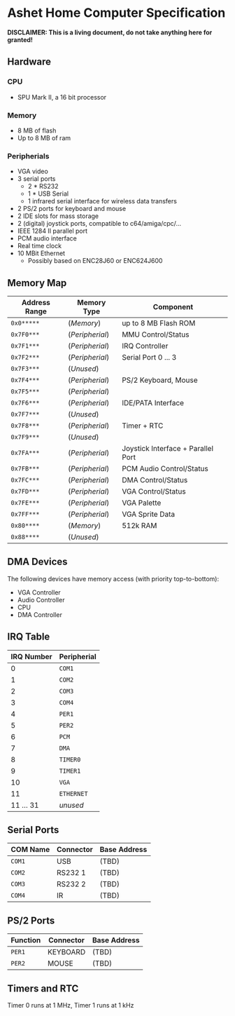 # Ashet Home Computer Specification

**DISCLAIMER: This is a living document, do not take anything here for granted!**

## Hardware

### CPU

- SPU Mark II, a 16 bit processor

### Memory

- 8 MB of flash
- Up to 8 MB of ram

### Peripherials

- VGA video
- 3 serial ports
    - 2 * RS232
    - 1 * USB Serial
    - 1 infrared serial interface for wireless data transfers
- 2 PS/2 ports for keyboard and mouse
- 2 IDE slots for mass storage
- 2 (digital) joystick ports, compatible to c64/amiga/cpc/…
- IEEE 1284 II parallel port
- PCM audio interface
- Real time clock
- 10 MBit Ethernet
    - Possibly based on ENC28J60 or ENC624J600

## Memory Map

| Address Range | Memory Type     | Component                          |
|---------------|-----------------|------------------------------------|
| `0x0*****`    | (*Memory*)      | up to 8 MB Flash ROM               |
| `0x7F0***`    | (*Peripherial*) | MMU Control/Status                 |
| `0x7F1***`    | (*Peripherial*) | IRQ Controller                     |
| `0x7F2***`    | (*Peripherial*) | Serial Port 0 ... 3                |
| `0x7F3***`    | (*Unused*)      |                                    |
| `0x7F4***`    | (*Peripherial*) | PS/2 Keyboard, Mouse               |
| `0x7F5***`    | (*Peripherial*) |                                    |
| `0x7F6***`    | (*Peripherial*) | IDE/PATA Interface                 |
| `0x7F7***`    | (*Unused*)      |                                    |
| `0x7F8***`    | (*Peripherial*) | Timer + RTC                        |
| `0x7F9***`    | (*Unused*)      |                                    |
| `0x7FA***`    | (*Peripherial*) | Joystick Interface + Parallel Port |
| `0x7FB***`    | (*Peripherial*) | PCM Audio Control/Status           |
| `0x7FC***`    | (*Peripherial*) | DMA Control/Status                 |
| `0x7FD***`    | (*Peripherial*) | VGA Control/Status                 |
| `0x7FE***`    | (*Peripherial*) | VGA Palette                        |
| `0x7FF***`    | (*Peripherial*) | VGA Sprite Data                    |
| `0x80****`    | (*Memory*)      | 512k RAM                           |
| `0x88****`    | (*Unused*)      |                                    |

## DMA Devices

The following devices have memory access (with priority top-to-bottom):

- VGA Controller
- Audio Controller
- CPU
- DMA Controller

## IRQ Table

| IRQ Number | Peripherial  |
|------------|--------------|
| 0          | `COM1`       |
| 1          | `COM2`       |
| 2          | `COM3`       |
| 3          | `COM4`       |
| 4          | `PER1`       |
| 5          | `PER2`       |
| 6          | `PCM`        |
| 7          | `DMA`        |
| 8          | `TIMER0`     |
| 9          | `TIMER1`     |
| 10         | `VGA`        |
| 11         | `ETHERNET`   |
| 11 … 31    | *unused*     |

## Serial Ports

| COM Name | Connector | Base Address |
|----------|-----------|--------------|
| `COM1`   | USB       | (TBD)        |
| `COM2`   | RS232 1   | (TBD)        |
| `COM3`   | RS232 2   | (TBD)        |
| `COM4`   | IR        | (TBD)        |

## PS/2 Ports

| Function | Connector | Base Address |
|----------|-----------|--------------|
| `PER1`   | KEYBOARD  | (TBD)        |
| `PER2`   | MOUSE     | (TBD)        |

## Timers and RTC

Timer 0 runs at 1 MHz, Timer 1 runs at 1 kHz